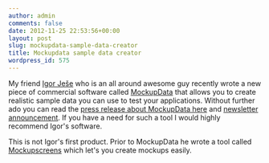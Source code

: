 ```yaml
---
author: admin
comments: false
date: 2012-11-25 22:53:56+00:00
layout: post
slug: mockupdata-sample-data-creator
title: Mockupdata sample data creator
wordpress_id: 575
---
```


My friend [Igor Ješe](http://twitter.com/mockupscreens) who is an all around awesome guy recently wrote a new piece of commercial software called [MockupData](http://www.MockupData.com) that allows you to create realistic sample data you can use to test your applications. Without further ado you can read the [press release about MockupData here](http://www.mockupscreens.com/blog/?p=174) and [newsletter announcement](http://www.mockupscreens.com/blog/?p=180). If you have a need for such a tool I would highly recommend Igor's software.

This is not Igor's first product. Prior to MockupData he wrote a tool called [Mockupscreens](http://MockupScreens.com) which let's you create mockups easily.
